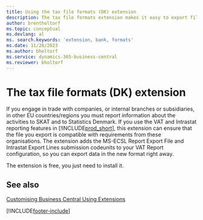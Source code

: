 ```yaml
---
title: Using the tax file formats (DK) extension
description: The tax file formats extension makes it easy to export files that are pre-formatted to meet bank requirements for electronic submissions.
author: brentholtorf
ms.topic: conceptual
ms.devlang: al
ms. search.keywords: 'extension, bank, formats'
ms.date: 11/28/2023
ms.author: bholtorf
ms.service: dynamics-365-business-central
ms.reviewer: bholtorf
---
```


# The tax file formats (DK) extension
If you engage in trade with companies, or internal branches or subsidiaries, in other EU countries/regions you must report information about the activities to SKAT and to Statistics Denmark. If you use the VAT and Intrastat reporting features in [!INCLUDE[prod_short](includes/prod_short.md)], this extension can ensure that the file you export is compatible with requirements from these organisations. The extension adds the MS-ECSL Report Export File and Intrastat Export Lines submission codeunits to your VAT Report configuration, so you can export data in the new format right away.

The extension is free, you just need to install it.

## See also 
[Customising Business Central Using Extensions](ui-extensions.md)


[!INCLUDE[footer-include](includes/footer-banner.md)]